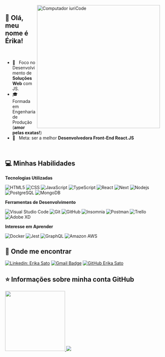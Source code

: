 <img src="https://raw.githubusercontent.com/MicaelliMedeiros/micaellimedeiros/master/image/computer-illustration.png" min-width="400px" max-width="400px" width="400px" align="right" alt="Computador iuriCode">

## 💜 Olá, meu nome é <strong>Érika!</strong>

<br/>

- 💼 &nbsp; Foco no Desenvolvimento de <strong>Soluções Web</strong> com JS.
- 🎓 &nbsp; Formada em Engenharia de Produção (<strong>amor pelas exatas!</strong>)
- 🌱 &nbsp; Meta: ser a melhor <strong>Desenvolvedora Front-End React.JS</strong>

<br/>

## 💻 Minhas Habilidades

**Tecnologias Utilizadas**


  ![HTML5](https://img.shields.io/badge/-HTML5-333333?style=flat&logo=HTML5)
  ![CSS](https://img.shields.io/badge/-CSS-333333?style=flat&logo=CSS3&logoColor=1572B6)
  ![JavaScript](https://img.shields.io/badge/-JavaScript-333333?style=flat&logo=javascript)
  ![TypeScript](https://img.shields.io/badge/-TypeScript-333333?style=flat&logo=typescript)
  ![React](https://img.shields.io/badge/-React-333333?style=flat&logo=react)
  ![Next](https://img.shields.io/badge/-Next-333333?style=flat&logo=next.js)
  ![Nodejs](https://img.shields.io/badge/-Nodejs-333333?style=flat&logo=Node.js)
  ![PostgreSQL](https://img.shields.io/badge/-PostgreSQL-333333?style=flat&logo=postgresql)
  ![MongoDB](https://img.shields.io/badge/-MongoDB-333333?style=flat&logo=mongodb)


**Ferramentas de Desenvolvimento**

  ![Visual Studio Code](https://img.shields.io/badge/-Visual%20Studio%20Code-333333?style=flat&logo=visual-studio-code&logoColor=007ACC)
  ![Git](https://img.shields.io/badge/-Git-333333?style=flat&logo=git)
  ![GitHub](https://img.shields.io/badge/-GitHub-333333?style=flat&logo=github)
  ![Insomnia](https://img.shields.io/badge/-Insomnia-333333?style=flat&logo=insomnia)
  ![Postman](https://img.shields.io/badge/-Postman-333333?style=flat&logo=postman)
  ![Trello](https://img.shields.io/badge/-Trello-333333?style=flat&logo=trello&logoColor=007ACC)
  ![Adobe XD](https://img.shields.io/badge/-Adobe%20XD-333333?style=flat&logo=adobe-xd&logoColor=007ACC)
  
 **Interesse em Aprender**
 
  ![Docker](https://img.shields.io/badge/-Docker-333333?style=flat&logo=docker)
  ![Jest](https://img.shields.io/badge/-Jest-333333?style=flat&logo=jest)
  ![GraphQL](https://img.shields.io/badge/-GraphQL-333333?style=flat&logo=graphql)
  ![Amazon AWS](https://img.shields.io/badge/Amazon%20AWS-333333?style=flat&logo=amazon-aws)

## 📱 Onde me encontrar


[![Linkedin: Erika Sato](https://img.shields.io/badge/-Érika%20Sato-blue?style=flat-square&logo=Linkedin&logoColor=white&link=https://www.linkedin.com/in/erika-sato/)](https://www.linkedin.com/in/erika-sato/)
[![Gmail Badge](https://img.shields.io/badge/-eerikasato@gmail.com-006bed?style=flat-square&logo=Gmail&logoColor=white&link=mailto:eerikasato@gmail.com)](mailto:eerikasato@gmail.com)
[![GitHub Erika Sato]( https://img.shields.io/github/followers/erika-sato?label=follow&style=social)](https://github.com/erika-sato/)


## ⭐ Informações sobre minha conta GitHub

<a href="https://github.com/erika-sato">
  <img height="195em" src="https://github-readme-stats.vercel.app/api/top-langs/?username=erika-sato&layout=compact&langs_count=7&theme=dracula"/>
  <img heigth="200em" src="https://github-readme-stats.vercel.app/api?username=erika-sato&theme=dracula&show_icons=true" />
</a>
